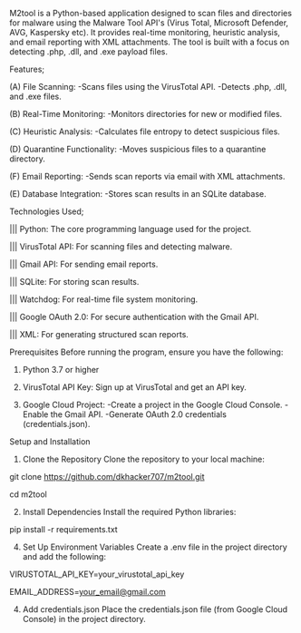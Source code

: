 M2tool is a Python-based application designed to scan files and directories for malware using the Malware Tool API's (Virus Total, Microsoft Defender, AVG, Kaspersky etc). It provides real-time monitoring, heuristic analysis, and email reporting with XML attachments. The tool is built with a focus on detecting .php, .dll, and .exe payload files.


Features;

(A) File Scanning:
-Scans files using the VirusTotal API.
-Detects .php, .dll, and .exe files.

(B) Real-Time Monitoring:
-Monitors directories for new or modified files.

(C) Heuristic Analysis:
-Calculates file entropy to detect suspicious files.

(D) Quarantine Functionality:
-Moves suspicious files to a quarantine directory.

(F) Email Reporting:
-Sends scan reports via email with XML attachments.

(E) Database Integration:
-Stores scan results in an SQLite database.

Technologies Used;

||| Python: The core programming language used for the project.

||| VirusTotal API: For scanning files and detecting malware.

||| Gmail API: For sending email reports.

||| SQLite: For storing scan results.

||| Watchdog: For real-time file system monitoring.

||| Google OAuth 2.0: For secure authentication with the Gmail API.

||| XML: For generating structured scan reports.

Prerequisites
Before running the program, ensure you have the following:
1. Python 3.7 or higher

2. VirusTotal API Key: Sign up at VirusTotal and get an API key.

3. Google Cloud Project:
-Create a project in the Google Cloud Console.
-Enable the Gmail API.
-Generate OAuth 2.0 credentials (credentials.json).

Setup and Installation
1. Clone the Repository
Clone the repository to your local machine:

git clone https://github.com/dkhacker707/m2tool.git

cd m2tool

2. Install Dependencies
Install the required Python libraries:

pip install -r requirements.txt

4. Set Up Environment Variables
Create a .env file in the project directory and add the following:

VIRUSTOTAL_API_KEY=your_virustotal_api_key

EMAIL_ADDRESS=your_email@gmail.com

4. Add credentials.json
Place the credentials.json file (from Google Cloud Console) in the project directory.



